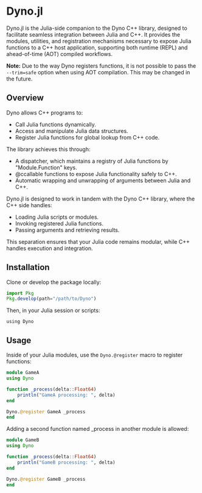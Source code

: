 # Dyno.jl

Dyno.jl is the Julia-side companion to the Dyno C++ library, designed to facilitate seamless integration between Julia and C++. It provides the modules, utilities, and registration mechanisms necessary to expose Julia functions to a C++ host application, supporting both runtime (REPL) and ahead-of-time (AOT) compiled workflows.


**Note:** Due to the way Dyno registers functions, it is not possible to pass the `--trim=safe` option when using AOT compilation. This may be changed in the future.

## Overview

Dyno allows C++ programs to:

- Call Julia functions dynamically.
- Access and manipulate Julia data structures.
- Register Julia functions for global lookup from C++ code.

The library achieves this through:

- A dispatcher, which maintains a registry of Julia functions by "Module.Function" keys.
- @ccallable functions to expose Julia functionality safely to C++.
- Automatic wrapping and unwrapping of arguments between Julia and C++.

Dyno.jl is designed to work in tandem with the Dyno C++ library, where the C++ side handles:

- Loading Julia scripts or modules.
- Invoking registered Julia functions.
- Passing arguments and retrieving results.

This separation ensures that your Julia code remains modular, while C++ handles execution and integration.

## Installation

Clone or develop the package locally:

```julia
import Pkg
Pkg.develop(path="/path/to/Dyno")
```

Then, in your Julia session or scripts:

```
using Dyno
```

## Usage

Inside of your Julia modules, use the `Dyno.@register` macro to register functions:

```julia
module GameA
using Dyno

function _process(delta::Float64)
    println("GameA processing: ", delta)
end

Dyno.@register GameA _process
end
```

Adding a second function named _process in another module is allowed:

```julia
module GameB
using Dyno

function _process(delta::Float64)
    println("GameB processing: ", delta)
end

Dyno.@register GameB _process
end
```
